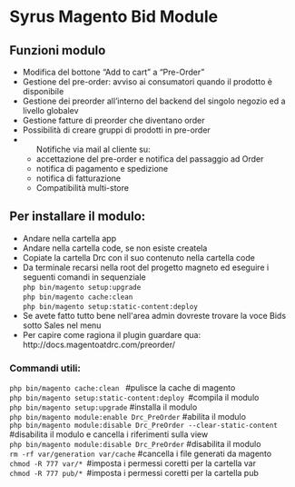 <h1>Syrus Magento Bid Module </h1>
<h2>Funzioni modulo </h2>
<ul><li>Modifica del bottone “Add to cart” a “Pre-Order”</li>
<li>Gestione del pre-order: avviso ai consumatori quando il prodotto è disponibile </li>
<li>Gestione dei preorder all’interno del backend del singolo negozio ed a livello globalev
<li>Gestione fatture di preorder che diventano order </li>
<li>Possibilità di creare gruppi di prodotti in pre-order </li>
<li>
<ul>Notifiche via mail al cliente su:
<li>accettazione del pre-order e notifica del passaggio ad Order</li>
<li>notifica di pagamento e spedizione</li>
<li>notifica di fatturazione</li>
<li>Compatibilità multi-store</ul>
</li>
</ul>

<h2>Per installare il modulo: </h2>
<ul>
<li>Andare nella cartella app</li>
<li>Andare nella cartella code, se non esiste createla </li>
<li>Copiate la cartella Drc con il suo contenuto nella cartella code</li>
<li>Da terminale recarsi nella root del progetto magneto ed eseguire i seguenti comandi in sequenziale<br />
<code>php bin/magento setup:upgrade</code><br />
<code>php bin/magento cache:clean</code><br />
<code>php bin/magento setup:static-content:deploy</code></li>
<li>Se avete fatto tutto bene nell'area admin dovreste trovare la voce Bids sotto Sales nel menu</li>
<li>Per capire come ragiona il plugin guardare qua: http://docs.magentoatdrc.com/preorder/ </li>
</ul>

<h3>Commandi utili:</h3>
<code>php bin/magento cache:clean </code> #pulisce la cache di magento<br />
<code>php bin/magento setup:static-content:deploy </code>#compila il modulo<br />
<code>php bin/magento setup:upgrade</code> #installa il modulo<br />
<code>php bin/magento module:enable Drc_PreOrder</code> #abilita il modulo<br />
<code>php bin/magento module:disable Drc_PreOrder --clear-static-content</code> #disabilita il modulo e cancella i riferimenti sulla view<br /> 
<code>php bin/magento module:disable Drc_PreOrder</code> #disabilita il modulo<br />
<code>rm -rf var/generation var/cache</code> #cancella i file generati da magento<br />
<code>chmod -R 777 var/* </code>#imposta i permessi coretti per la cartella var<br />
<code>chmod -R 777 pub/* </code>#imposta i permessi coretti per la cartella pub<br />
